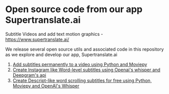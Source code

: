 # Open source code from our app Supertranslate.ai

Subtitle Videos and add text motion graphics - https://www.supertranslate.ai/

We release several open source utils and associated code in this repository as we explore and develop our app, Supertranslate.ai

1. [Add subtitles permanently to a video using Python and Moviepy](https://www.youtube.com/watch?v=Zbze7zs8Kyk)
2. [Create Instagram like Word-level subtitles using Openai's whisper and Deepgram's api](https://www.youtube.com/watch?v=2Dnewe2F7B8)
3. [Create Descript-like word scrolling subtitles for free using Python, Moviepy and OpenAI's Whisper](https://www.youtube.com/watch?v=LWrRJx2wdWc)

